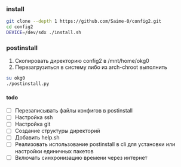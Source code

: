 ### install

```sh
git clone --depth 1 https://github.com/Saime-0/config2.git
cd config2
DEVICE=/dev/sdx ./install.sh
```

### postinstall

1. Скопировать директорию config2 в /mnt/home/okg0
2. Перезагрузиться в систему либо из arch-chroot выполнить

```sh
su okg0
./postinstall.py
```

#### todo

- [ ] Перезаписывать файлы конфигов в postinstall
- [ ] Настройка ssh
- [ ] Настройка git
- [ ] Создание структуры директорий
- [ ] Добавить help.sh
- [ ] Реализовать использование postinstall в cli для установки или настройки единичных пакетов
- [ ] Включать синхронизацию времени через интернет